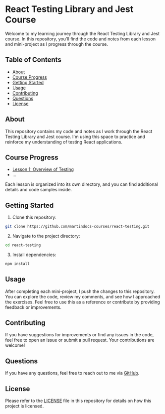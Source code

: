 # React Testing Library and Jest Course

Welcome to my learning journey through the React Testing Library and Jest course. In this repository, you'll find the code and notes from each lesson and mini-project as I progress through the course.

## Table of Contents

- [About](#about)
- [Course Progress](#course-progress)
- [Getting Started](#getting-started)
- [Usage](#usage)
- [Contributing](#contributing)
- [Questions](#questions)
- [License](#license)

## About

This repository contains my code and notes as I work through the React Testing Library and Jest course. I'm using this space to practice and reinforce my understanding of testing React applications.

## Course Progress

- [Lesson 1: Overview of Testing](miniProject-01/)
- ...

Each lesson is organized into its own directory, and you can find additional details and code samples inside.

## Getting Started

1. Clone this repository:

```bash
git clone https://github.com/martindocs-courses/react-testing.git
```

2. Navigate to the project directory:

```bash
cd react-testing
```

3. Install dependencies:

```bash
npm install
```

## Usage

After completing each mini-project, I push the changes to this repository. You can explore the code, review my comments, and see how I approached the exercises. Feel free to use this as a reference or contribute by providing feedback or improvements.

## Contributing

If you have suggestions for improvements or find any issues in the code, feel free to open an issue or submit a pull request. Your contributions are welcome!

## Questions

If you have any questions, feel free to reach out to me via [GitHub](https://github.com/martindocs).

## License

Please refer to the [LICENSE](./LICENSE.md) file in this repository for details on how this project is licensed.
